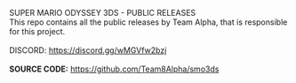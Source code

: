 SUPER MARIO ODYSSEY 3DS - PUBLIC RELEASES<br />
This repo contains all the public releases by Team Alpha, that is responsible for this project.<br />
<br />
DISCORD: https://discord.gg/wMGVfw2bzj
<br />
<br /><b>SOURCE CODE:</b> https://github.com/Team8Alpha/smo3ds
